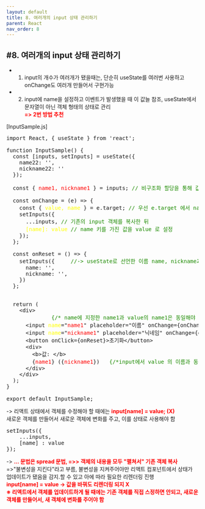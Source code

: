 ```yaml
---
layout: default
title: 8. 여러개의 input 상태 관리하기
parent: React
nav_order: 8
---
```


## #8. 여러개의 input 상태 관리하기
- 1. input의 개수가 여러개가 됐을때는, 단순히 useState를 여러번 사용하고 onChange도 여러개 만들어서 구현가능
- 2. input에 name을 설정하고 이벤트가 발생했을 때 이 값늘 참조, useState에서 문자열이 아닌 객체 형태의 상태로 관리<br>
<b style="color:red;">=> 2번 방법 추천</b>

[InputSample.js]
<pre>
import React, { useState } from 'react';

function InputSample() {
  const [inputs, setInputs] = useState({
    name22: '',
    nickname22: ''
  });

  const { <span style="color:red;">name1, nickname1</span> } = inputs; <span style="color:#1c8a00;">// 비구조화 할당을 통해 값 추출 =>input에서 지정한 name값 name1, nickname 을 inputs 통해 입력받음</span>

  const onChange = (e) => {
    const { <span style="color:yellow;">value, name</span> } = e.target; <span style="color:#1c8a00;">// 우선 e.target 에서 name 과 value 를 추출 => input에 있는 name="" 과 value=""를 가져옴</span>
    setInputs({
      ...inputs, <span style="color:#1c8a00;">// 기존의 input 객체를 복사한 뒤</span>
      <span style="color:yellow;">[name]: value</span> <span style="color:#1c8a00;">// name 키를 가진 값을 value 로 설정</span>
    });
  };

  const onReset = () => {
    setInputs({     <span style="color:#1c8a00;">//-> useState로 선언한 이름 name, nickname과 이름 동일하지 않아도 상관 X</span>
      name: '',
      nickname: '',
    })
  };


  return (
    &lt;div>
              <span style="color:#1c8a00;">{/* name에 지정한 name1과 value의 name1은 동일해야 한다*/}</span>
      &lt;input <span style="color:yellow;">name</span>="<span style="color:red;">name1</span>" placeholder="이름" onChange={onChange} <span style="color:yellow;">value</span>={<span style="color:red;">name1</span>} />
      &lt;input <span style="color:yellow;">name</span>="<span style="color:red;">nickname1</span>" placeholder="닉네임" onChange={onChange} <span style="color:yellow;">value</span>={<span style="color:red;">nickname1</span>}/>
      &lt;button onClick={onReset}>초기화&lt;/button>
      &lt;div>
        &lt;b>값: &lt;/b>
        {<span style="color:red;">name1</span>} ({<span style="color:red;">nickname1</span>})   <span style="color:#1c8a00;">{/*input에서 value 의 이름과 동일*/}</span>
      &lt;/div>
    &lt;/div>
  );
}

export default InputSample;
</pre>

-> 리액트 상태에서 객체를 수정해야 할 때에는 <b style="color:red;">input[name] = value; (X)</b><br>
새로운 객체를 만들어서 새로운 객체에 변화를 주고, 이를 상태로 사용해야 함<br>
<pre>
setInputs({
    ...inputs,
    [name] : value
});
</pre>
-> <b style="color:red;">... 문법은 spread 문법, =>> 객체의 내용을 모두 "펼쳐서" 기존 객체 복사</b><br>
=>"불변성을 지킨다"라고 부름, 불변성을 지켜주어야만 리액트 컴포넌트에서 상태가 업데이트가 됐음을 감지.할 수 있고 아에 따라 필요한 리렌더링 진행<br>
<b style="color:red;">input[name] = value -> 값을 바꿔도 리렌더링 되지 X<br>
※ 리액트에서 객체를 업데이트하게 될 때에는 기존 객체를 직접 스정하면 안되고, 새로운 객체를 만들어서, 새 객체에 변화를 주어야 함</b>

